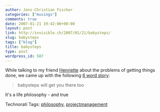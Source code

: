 ```yaml
---
author: Jens-Christian Fischer
categories: ["musings"]
comments: true
date: 2007-01-21 19:42:00+00:00
layout: post
link: http://invisible.ch/2007/01/21/babysteps/
slug: babysteps
tags: ["blog"]
title: babysteps
type: post
wordpress_id: 587
---
```


While talking to my friend [Henriette][1] about the problems of getting things done, we came up with the following [6 word story][2]:

> babysteps will get you there too

It's a life philosophy - and true

[1]: http://henrietteweber.com
[2]: http://www.wired.com/wired/archive/14.11/sixwords.html



Technorati Tags: [philosophy](http://www.technorati.com/tag/philosophy), [projectmanagement](http://www.technorati.com/tag/projectmanagement)
